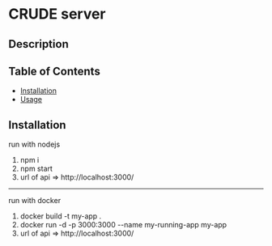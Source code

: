 # CRUDE server

## Description

## Table of Contents

- [Installation](#installation)
- [Usage](#usage)

## Installation

run with nodejs

1. npm i
2. npm start
3. url of api => http://localhost:3000/

---

run with docker

1. docker build -t my-app .
2. docker run -d -p 3000:3000 --name my-running-app my-app
3. url of api => http://localhost:3000/
